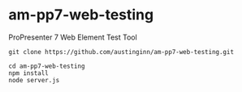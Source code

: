 # am-pp7-web-testing
ProPresenter 7 Web Element Test Tool

```
git clone https://github.com/austinginn/am-pp7-web-testing.git

cd am-pp7-web-testing
npm install
node server.js
```
